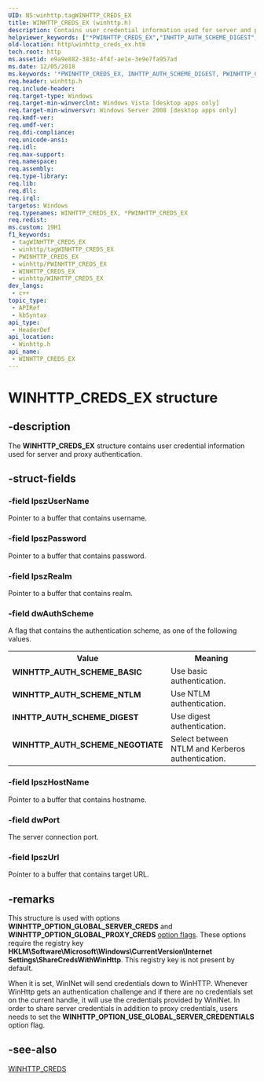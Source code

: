 ```yaml
---
UID: NS:winhttp.tagWINHTTP_CREDS_EX
title: WINHTTP_CREDS_EX (winhttp.h)
description: Contains user credential information used for server and proxy authentication.
helpviewer_keywords: ["*PWINHTTP_CREDS_EX","INHTTP_AUTH_SCHEME_DIGEST","PWINHTTP_CREDS_EX","PWINHTTP_CREDS_EX structure pointer [HTTP]","WINHTTP_AUTH_SCHEME_BASIC","WINHTTP_AUTH_SCHEME_NEGOTIATE","WINHTTP_AUTH_SCHEME_NTLM","WINHTTP_CREDS_EX","WINHTTP_CREDS_EX structure [HTTP]","http.winhttp_creds_ex","winhttp/PWINHTTP_CREDS_EX","winhttp/WINHTTP_CREDS_EX"]
old-location: http\winhttp_creds_ex.htm
tech.root: http
ms.assetid: e9a9e882-383c-4f4f-ae1e-3e9e7fa957ad
ms.date: 12/05/2018
ms.keywords: '*PWINHTTP_CREDS_EX, INHTTP_AUTH_SCHEME_DIGEST, PWINHTTP_CREDS_EX, PWINHTTP_CREDS_EX structure pointer [HTTP], WINHTTP_AUTH_SCHEME_BASIC, WINHTTP_AUTH_SCHEME_NEGOTIATE, WINHTTP_AUTH_SCHEME_NTLM, WINHTTP_CREDS_EX, WINHTTP_CREDS_EX structure [HTTP], http.winhttp_creds_ex, winhttp/PWINHTTP_CREDS_EX, winhttp/WINHTTP_CREDS_EX'
req.header: winhttp.h
req.include-header: 
req.target-type: Windows
req.target-min-winverclnt: Windows Vista [desktop apps only]
req.target-min-winversvr: Windows Server 2008 [desktop apps only]
req.kmdf-ver: 
req.umdf-ver: 
req.ddi-compliance: 
req.unicode-ansi: 
req.idl: 
req.max-support: 
req.namespace: 
req.assembly: 
req.type-library: 
req.lib: 
req.dll: 
req.irql: 
targetos: Windows
req.typenames: WINHTTP_CREDS_EX, *PWINHTTP_CREDS_EX
req.redist: 
ms.custom: 19H1
f1_keywords:
 - tagWINHTTP_CREDS_EX
 - winhttp/tagWINHTTP_CREDS_EX
 - PWINHTTP_CREDS_EX
 - winhttp/PWINHTTP_CREDS_EX
 - WINHTTP_CREDS_EX
 - winhttp/WINHTTP_CREDS_EX
dev_langs:
 - c++
topic_type:
 - APIRef
 - kbSyntax
api_type:
 - HeaderDef
api_location:
 - Winhttp.h
api_name:
 - WINHTTP_CREDS_EX
---
```


# WINHTTP_CREDS_EX structure


## -description

The <b>WINHTTP_CREDS_EX</b> structure contains user credential information used for server and proxy authentication.

## -struct-fields

### -field lpszUserName

Pointer to a buffer that contains username.

### -field lpszPassword

Pointer to a buffer that contains password.

### -field lpszRealm

Pointer to a buffer that contains realm.

### -field dwAuthScheme

A flag that contains the authentication scheme, as one of the following values.

<table>
<tr>
<th>Value</th>
<th>Meaning</th>
</tr>
<tr>
<td width="40%"><a id="WINHTTP_AUTH_SCHEME_BASIC"></a><a id="winhttp_auth_scheme_basic"></a><dl>
<dt><b>WINHTTP_AUTH_SCHEME_BASIC</b></dt>
</dl>
</td>
<td width="60%">
Use basic authentication.

</td>
</tr>
<tr>
<td width="40%"><a id="WINHTTP_AUTH_SCHEME_NTLM"></a><a id="winhttp_auth_scheme_ntlm"></a><dl>
<dt><b>WINHTTP_AUTH_SCHEME_NTLM</b></dt>
</dl>
</td>
<td width="60%">
Use NTLM authentication.

</td>
</tr>
<tr>
<td width="40%"><a id="INHTTP_AUTH_SCHEME_DIGEST"></a><a id="inhttp_auth_scheme_digest"></a><dl>
<dt><b>INHTTP_AUTH_SCHEME_DIGEST</b></dt>
</dl>
</td>
<td width="60%">
Use digest authentication.

</td>
</tr>
<tr>
<td width="40%"><a id="WINHTTP_AUTH_SCHEME_NEGOTIATE"></a><a id="winhttp_auth_scheme_negotiate"></a><dl>
<dt><b>WINHTTP_AUTH_SCHEME_NEGOTIATE</b></dt>
</dl>
</td>
<td width="60%">
Select between NTLM and Kerberos authentication.

</td>
</tr>
</table>

### -field lpszHostName

 Pointer to a buffer that contains hostname.

### -field dwPort

The server connection port.

### -field lpszUrl

Pointer to a buffer that contains target URL.

## -remarks

This structure is used with options <b>WINHTTP_OPTION_GLOBAL_SERVER_CREDS</b> and <b>WINHTTP_OPTION_GLOBAL_PROXY_CREDS</b>
<a href="/windows/desktop/WinHttp/option-flags">option flags</a>. These options require the registry key <b>HKLM\Software\Microsoft\Windows\CurrentVersion\Internet Settings\ShareCredsWithWinHttp</b>. This registry key is not present by default.

When it is set, WinINet will send credentials  down to WinHTTP. Whenever WinHttp gets an authentication challenge and if there are no credentials set on the current handle, it will use the credentials provided by WinINet. In order to share server credentials in addition to proxy credentials, users needs to set  the <b>WINHTTP_OPTION_USE_GLOBAL_SERVER_CREDENTIALS</b> option flag.

## -see-also

<a href="/windows/desktop/api/winhttp/ns-winhttp-winhttp_creds">WINHTTP_CREDS</a>